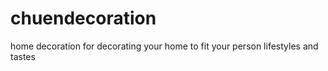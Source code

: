 # chuendecoration
home decoration
for decorating your home to fit your person lifestyles and tastes

